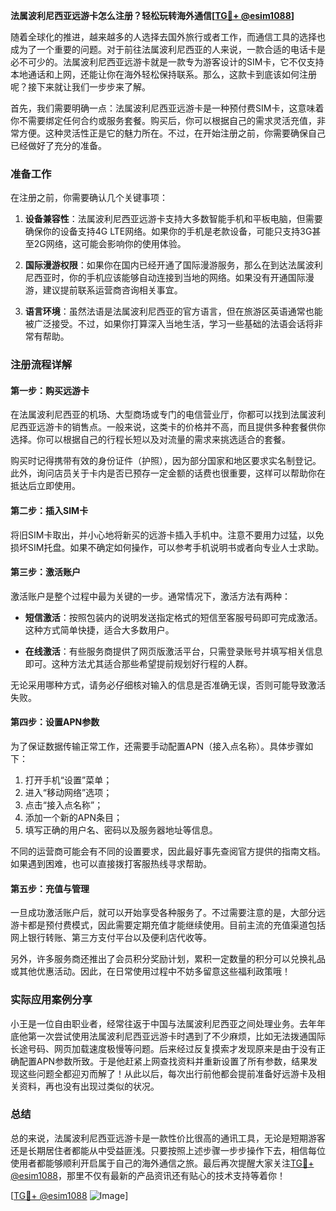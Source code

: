 **法属波利尼西亚远游卡怎么注册？轻松玩转海外通信[[TG💪+ @esim1088](https://t.me/s/esim1088)]**

随着全球化的推进，越来越多的人选择去国外旅行或者工作，而通信工具的选择也成为了一个重要的问题。对于前往法属波利尼西亚的人来说，一款合适的电话卡是必不可少的。法属波利尼西亚远游卡就是一款专为游客设计的SIM卡，它不仅支持本地通话和上网，还能让你在海外轻松保持联系。那么，这款卡到底该如何注册呢？接下来就让我们一步步来了解。

首先，我们需要明确一点：法属波利尼西亚远游卡是一种预付费SIM卡，这意味着你不需要绑定任何合约或服务套餐。购买后，你可以根据自己的需求灵活充值，非常方便。这种灵活性正是它的魅力所在。不过，在开始注册之前，你需要确保自己已经做好了充分的准备。

### 准备工作

在注册之前，你需要确认几个关键事项：

1. **设备兼容性**：法属波利尼西亚远游卡支持大多数智能手机和平板电脑，但需要确保你的设备支持4G LTE网络。如果你的手机是老款设备，可能只支持3G甚至2G网络，这可能会影响你的使用体验。
   
2. **国际漫游权限**：如果你在国内已经开通了国际漫游服务，那么在到达法属波利尼西亚时，你的手机应该能够自动连接到当地的网络。如果没有开通国际漫游，建议提前联系运营商咨询相关事宜。

3. **语言环境**：虽然法语是法属波利尼西亚的官方语言，但在旅游区英语通常也能被广泛接受。不过，如果你打算深入当地生活，学习一些基础的法语会话将非常有帮助。

### 注册流程详解

#### 第一步：购买远游卡

在法属波利尼西亚的机场、大型商场或专门的电信营业厅，你都可以找到法属波利尼西亚远游卡的销售点。一般来说，这类卡的价格并不高，而且提供多种套餐供你选择。你可以根据自己的行程长短以及对流量的需求来挑选适合的套餐。

购买时记得携带有效的身份证件（护照），因为部分国家和地区要求实名制登记。此外，询问店员关于卡内是否已预存一定金额的话费也很重要，这样可以帮助你在抵达后立即使用。

#### 第二步：插入SIM卡

将旧SIM卡取出，并小心地将新买的远游卡插入手机中。注意不要用力过猛，以免损坏SIM托盘。如果不确定如何操作，可以参考手机说明书或者向专业人士求助。

#### 第三步：激活账户

激活账户是整个过程中最为关键的一步。通常情况下，激活方法有两种：

- **短信激活**：按照包装内的说明发送指定格式的短信至客服号码即可完成激活。这种方式简单快捷，适合大多数用户。
  
- **在线激活**：有些服务商提供了网页版激活平台，只需登录账号并填写相关信息即可。这种方法尤其适合那些希望提前规划好行程的人群。

无论采用哪种方式，请务必仔细核对输入的信息是否准确无误，否则可能导致激活失败。

#### 第四步：设置APN参数

为了保证数据传输正常工作，还需要手动配置APN（接入点名称）。具体步骤如下：

1. 打开手机“设置”菜单；
2. 进入“移动网络”选项；
3. 点击“接入点名称”；
4. 添加一个新的APN条目；
5. 填写正确的用户名、密码以及服务器地址等信息。

不同的运营商可能会有不同的设置要求，因此最好事先查阅官方提供的指南文档。如果遇到困难，也可以直接拨打客服热线寻求帮助。

#### 第五步：充值与管理

一旦成功激活账户后，就可以开始享受各种服务了。不过需要注意的是，大部分远游卡都是预付费模式，因此需要定期充值才能继续使用。目前主流的充值渠道包括网上银行转账、第三方支付平台以及便利店代收等。

另外，许多服务商还推出了会员积分奖励计划，累积一定数量的积分可以兑换礼品或其他优惠活动。因此，在日常使用过程中不妨多留意这些福利政策哦！

### 实际应用案例分享

小王是一位自由职业者，经常往返于中国与法属波利尼西亚之间处理业务。去年年底他第一次尝试使用法属波利尼西亚远游卡时遇到了不少麻烦，比如无法拨通国际长途号码、网页加载速度极慢等问题。后来经过反复摸索才发现原来是由于没有正确配置APN参数所致。于是他赶紧上网查找资料并重新设置了所有参数，结果发现这些问题全都迎刃而解了！从此以后，每次出行前他都会提前准备好远游卡及相关资料，再也没有出现过类似的状况。

### 总结

总的来说，法属波利尼西亚远游卡是一款性价比很高的通讯工具，无论是短期游客还是长期居住者都能从中受益匪浅。只要按照上述步骤一步步操作下去，相信每位使用者都能够顺利开启属于自己的海外通信之旅。最后再次提醒大家关注[TG💪+ @esim1088](https://t.me/s/esim1088)，那里不仅有最新的产品资讯还有贴心的技术支持等着你！

[[TG💪+ @esim1088](https://t.me/s/esim1088) ![Image](https://i.postimg.cc/4NQfJmqS/Snipaste-2025-05-13-00-14-12.png)]